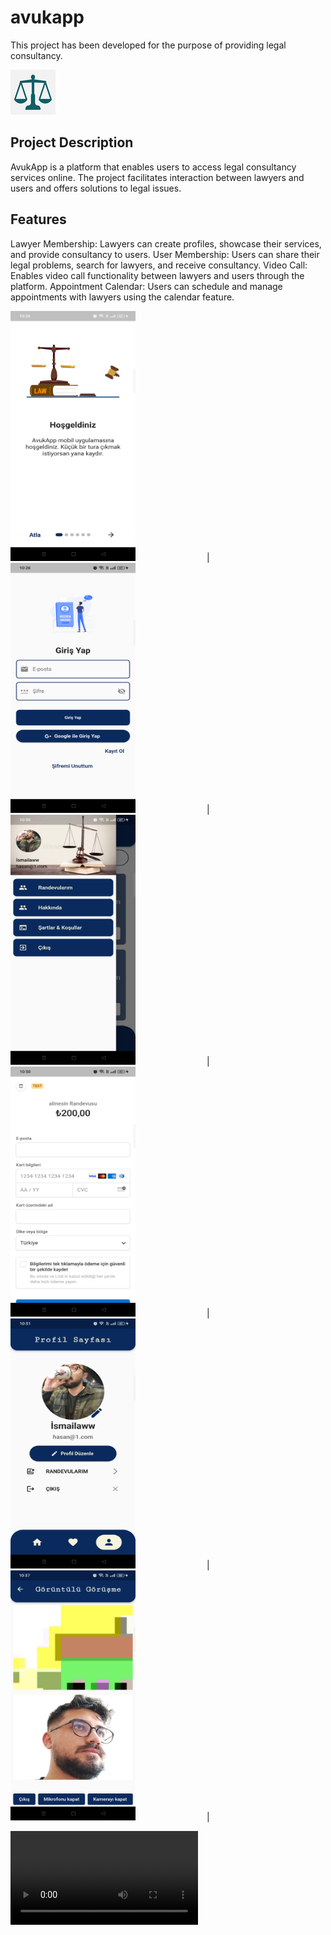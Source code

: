 # avukapp

This project has been developed for the purpose of providing legal consultancy.

![Proje Logo](assets/images/ic_launcher.png)


## Project Description

AvukApp is a platform that enables users to access legal consultancy services online. The project facilitates interaction between lawyers and users and offers solutions to legal issues.


## Features

Lawyer Membership: Lawyers can create profiles, showcase their services, and provide consultancy to users.
User Membership: Users can share their legal problems, search for lawyers, and receive consultancy.
Video Call: Enables video call functionality between lawyers and users through the platform.
Appointment Calendar: Users can schedule and manage appointments with lawyers using the calendar feature.


<img src="assets/proje_img/1.png" alt=" " width="200" height="400" style=" margin-right: 110px;"> | 
<img src="assets/proje_img/2.png" alt=" " width="200" height="400" style=" margin-right: 110px;"> | 
<img src="assets/proje_img/3.png" alt=" " width="200" height="400" style=" margin-right: 110px;"> |  
<img src="assets/proje_img/4.png" alt=" " width="200" height="400" style=" margin-right: 110px;"> | 
<img src="assets/proje_img/5.png" alt=" " width="200" height="400" style=" margin-right: 110px;"> | 
<img src="assets/proje_img/6.png" alt=" " width="200" height="400" style=" margin-right: 110px;"> |  

![Video](assets/proje_img/video.mp4)
